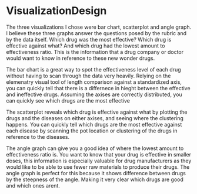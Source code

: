 # VisualizationDesign

The three visualizations I chose were bar chart, scatterplot and angle graph. I
believe these three graphs answer the questions posed by the rubric and by the
data itself. Which drug was the most effective? Which drug is effective against
what? And which drug had the lowest amount to effectiveness ratio. This is the 
information that a drug company or doctor would want to know in reference
to these new wonder drugs.

The bar chart is a great way to spot the effectiveness level of each drug without
having to scan through the data very heavily. Relying on the elemenatry visual tool
of length comparison against a standardized axis, you can quickly tell that there
is a differnece in hieght between the effective and ineffective drugs. Assuming the
axises are correctly distributed, you can quickly see which drugs are the most effective

The scatterplot reveals which drug is effective against what by plotting the drugs
and the diseases on either axises, and seeing where the clustering happens. You can
quickly tell which drugs are the most effective against each disease by scanning the
pot location or clustering of the drugs in reference to the diseases. 

The angle graph can give you a good idea of where the lowest amount to effectiveness ratio
is. You want to know that your drug is effective in smaller doses, this information
is especially valuable for drug manufacturers as they would like to be able to use
fewer raw materials to produce their drugs. The angle graph is perfect for this because
it shows difference between drugs by the steepness of the angle. Making it very clear
which drugs are good and which ones arent. 
